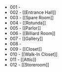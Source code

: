 - 001 -
- 002 - [[Entrance Hall]]
- 003 - [[Spare Room]]
- 004 - [[Rotunda]]
- 005 - [[Parlor]]
- 006 - [[Billiard Room]]
- 007 - [[Gallery]]
- 008 - 
- 009 - [[Closet]]
- 010 - [[Walk-In Closet]]
- 011 - [[Attic]]
- 012 - [[Storeroom]]